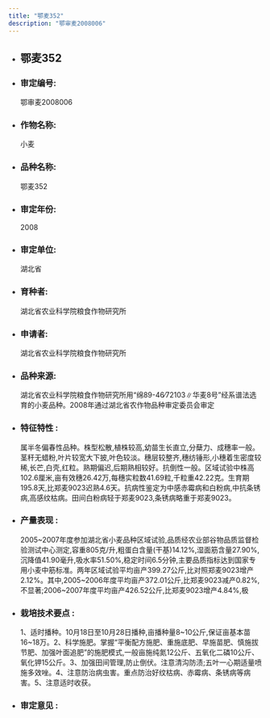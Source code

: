 ```yaml
---
title: "鄂麦352"
description: "鄂审麦2008006"
---
```

* ## 鄂麦352
* ###  审定编号:  
   鄂审麦2008006

*  ### 作物名称:  
   小麦

*   ###  品种名称: 
    鄂麦352

*   ### 审定年份: 
    2008

*   ### 审定单位:  
    湖北省

*   ### 育种者:  
    湖北省农业科学院粮食作物研究所

*   ### 申请者:  
    湖北省农业科学院粮食作物研究所

*   ### 品种来源:  
    湖北省农业科学院粮食作物研究所用“绵89-46∕72103∥华麦8号”经系谱法选育的小麦品种。2008年通过湖北省农作物品种审定委员会审定

*   ### 特征特性 : 
    属半冬偏春性品种。株型松散,植株较高,幼苗生长直立,分蘖力、成穗率一般。茎秆无蜡粉,叶片较宽大下披,叶色较淡。穗层较整齐,穗纺锤形,小穗着生密度较稀,长芒,白壳,红粒。熟期偏迟,后期熟相较好。抗倒性一般。区域试验中株高102.6厘米,亩有效穗26.42万,每穗实粒数41.69粒,千粒重42.22克。生育期195.8天,比郑麦9023迟熟4.6天。抗病性鉴定为中感赤霉病和白粉病,中抗条锈病,高感纹枯病。田间白粉病轻于郑麦9023,条锈病略重于郑麦9023。

*   ### 产量表现 : 
    2005~2007年度参加湖北省小麦品种区域试验,品质经农业部谷物品质监督检验测试中心测定,容重805克/升,粗蛋白含量(干基)14.12%,湿面筋含量27.90%,沉降值41.90毫升,吸水率51.50%,稳定时间6.5分钟,主要品质指标达到国家专用小麦中筋标准。两年区域试验平均亩产399.27公斤,比对照郑麦9023增产2.12%。其中,2005~2006年度平均亩产372.01公斤,比郑麦9023减产0.82%,不显著;2006~2007年度平均亩产426.52公斤,比郑麦9023增产4.84%,极

*   ### 栽培技术要点 : 
    1、适时播种。10月18日至10月28日播种,亩播种量8~10公斤,保证亩基本苗16~18万。2、科学施肥。掌握“平衡配方施肥、重施底肥、早施苗肥、慎施拔节肥、加强叶面追肥”的施肥模式,一般亩施纯氮12公斤、五氧化二磷10公斤、氧化钾15公斤。3、加强田间管理,防止倒伏。注意清沟防渍;五叶一心期适量喷施多效唑。4、注意防治病虫害。重点防治好纹枯病、赤霉病、条锈病等病害。5、注意适时收获。

*   ### 审定意见 : 
    
